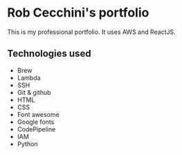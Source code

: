 # Rob Cecchini's portfolio

This is my professional portfolio. It uses AWS and ReactJS.

## Technologies used
- Brew          
- Lambda
- SSH           
- Git & github
- HTML          
- CSS
- Font awesome  
- Google fonts
- CodePipeline  
- IAM
- Python
